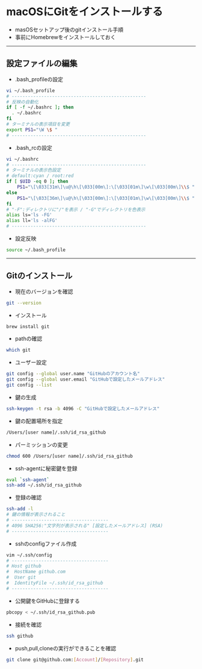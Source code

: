 # macOSにGitをインストールする  

* masOSセットアップ後のgitインストール手順
* 事前にHomebrewをインストールしておく

***

## 設定ファイルの編集  

* .bash_profileの設定

```bash
vi ~/.bash_profile
# --------------------------------------------------
# 反映の自動化
if [ -f ~/.bashrc ]; then
  . ~/.bashrc
fi
# ターミナルの表示項目を変更
export PS1="\W \$ "
# --------------------------------------------------
```

* .bash_rcの設定

```bash
vi ~/.bashrc
# --------------------------------------------------
# ターミナルの表示色設定
# default:cyan / root:red
if [ $UID -eq 0 ]; then
    PS1="\[\033[31m\]\u@\h\[\033[00m\]:\[\033[01m\]\w\[\033[00m\]\\$ "
else
    PS1="\[\033[36m\]\u@\h\[\033[00m\]:\[\033[01m\]\w\[\033[00m\]\\$ "
fi
# "-F":ディレクトリに"/"を表示 / "-G"でディレクトリを色表示
alias ls='ls -FG'
alias ll='ls -alFG'
# --------------------------------------------------
```

* 設定反映

```bash
source ~/.bash_profile
```

***

## Gitのインストール  

* 現在のバージョンを確認

```bash
git --version
```

* インストール

```bash
brew install git
```

* pathの確認

```bash
which git
```

* ユーザー設定

```bash
git config --global user.name "GitHubのアカウント名"
git config --global user.email "GitHubで設定したメールアドレス"
git config --list
```

* 鍵の生成

```bash
ssh-keygen -t rsa -b 4096 -C "GitHubで設定したメールアドレス"
```

* 鍵の配置場所を指定

```bash
/Users/[user name]/.ssh/id_rsa_github
```

* パーミッションの変更

```bash
chmod 600 /Users/[user name]/.ssh/id_rsa_github
```

* ssh-agentに秘密鍵を登録

```bash
eval `ssh-agent`
ssh-add ~/.ssh/id_rsa_github
```

* 登録の確認

```bash
ssh-add -l
# 鍵の情報が表示されること
# ------------------------------------
# 4096 SHA256:"文字列が表示される" [設定したメールアドレス] (RSA)
# ------------------------------------
```

* sshのconfigファイル作成

```bash
vim ~/.ssh/config
# ------------------------------------
# Host github
#  HostName github.com
#  User git
#  IdentityFile ~/.ssh/id_rsa_github
# ------------------------------------
```

* 公開鍵をGitHubに登録する

```bash
pbcopy < ~/.ssh/id_rsa_github.pub
```

* 接続を確認

```bash
ssh github
```

* push,pull,cloneの実行ができることを確認

```bash
git clone git@github.com:[Account]/[Repository].git
```
